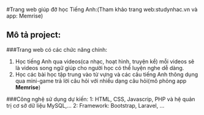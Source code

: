 #Trang web giúp đỡ học Tiếng Anh:(Tham khảo trang web:studynhac.vn và app: Memrise)
## Mô tả project:
###Trang web có các chức năng chính:

1. Học tiếng Anh qua videos(ca nhạc, hoạt hình, truyện kể) mỗi videos sẽ là videos song ngữ giúp cho người học có thể luyện nghe dễ dàng.
2. Học các bài học tập trung vào từ vựng và các câu tiếng Anh thông dụng qua mini-game trả lời câu hỏi với nhiều dạng câu hỏi(mô phỏng app **Memrise**)

###Công nghệ sử dụng dự kiến: 
1: HTML, CSS, Javascrip, PHP và hệ quản trị cơ sở dữ liệu MySQL,...
2: Framework: Bootstrap, Laravel, ...
